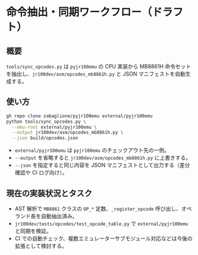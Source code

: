 # 命令抽出・同期ワークフロー（ドラフト）

## 概要
`tools/sync_opcodes.py` は `pyjr100emu` の CPU 実装から MB8861H 命令セットを抽出し、`jr100dev/asm/opcodes_mb8861h.py` と JSON マニフェストを自動生成する。

## 使い方
```bash
gh repo clone zabaglione/pyjr100emu external/pyjr100emu
python tools/sync_opcodes.py \
  --emu-root external/pyjr100emu \
  --output jr100dev/asm/opcodes_mb8861h.py \
  --json build/opcodes.json
```
- `external/pyjr100emu` は `pyjr100emu` のチェックアウト先の一例。
- `--output` を省略すると `jr100dev/asm/opcodes_mb8861h.py` に上書きする。
- `--json` を指定すると同じ内容を JSON マニフェストとして出力する（差分確認や CI ログ向け）。

## 現在の実装状況とタスク
- AST 解析で `MB8861` クラスの `OP_*` 定数、`_register_opcode` 呼び出し、オペランド長を自動抽出済み。
- `jr100dev/tests/opcodes/test_opcode_table.py` で `external/pyjr100emu` と同期を検証。
- CI での自動チェック、複数エミュレーターサブモジュール対応などは今後の拡張として検討する。
